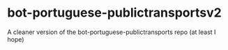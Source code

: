 # bot-portuguese-publictransportsv2
A cleaner version of the bot-portuguese-publictransports repo (at least I hope)
